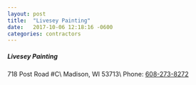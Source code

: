 ```yaml
---
layout: post
title:  "Livesey Painting"
date:   2017-10-06 12:18:16 -0600
categories: contractors
---
```


##### Livesey Painting
718 Post Road #C\\
Madison, WI 53713\\
Phone: [608-273-8272][phone]

[phone]: tel:608-273-8272

